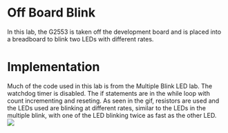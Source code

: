 # Off Board Blink
In this lab, the G2553 is taken off the development board and is placed into a breadboard to blink two LEDs with different rates. 

# Implementation
Much of the code used in this lab is from the Multiple Blink LED lab. The watchdog timer is disabled. The if statements are in the while loop with count incrementing and reseting. As seen in the gif, resistors are used and the LEDs used are blinking at different rates, similar to the LEDs in the multiple blink, with one of the LED blinking twice as fast as the other LED. 
![](LED_Board_Blink.gif)
